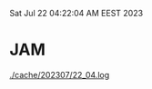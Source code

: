Sat Jul 22 04:22:04 AM EEST 2023
# JAM
<a href='./cache/202307/22_04.log'>./cache/202307/22_04.log</a>

